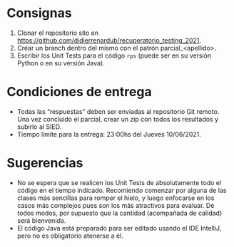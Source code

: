 Consignas
=========

1. Clonar el repositorio sito en https://github.com/didierrenardub/recuperatorio_testing_2021.
2. Crear un branch dentro del mismo con el patrón parcial_&lt;apellido&gt;.
3. Escribir los Unit Tests para el código `rps` (puede ser en su versión Python o en su 
   versión Java).

Condiciones de entrega
======================

- Todas las “respuestas” deben ser enviadas al repositorio Git remoto. Una vez concluido el 
parcial, crear un zip con todos los resultados y subirlo al SIED.
- Tiempo límite para la entrega: 23:00hs del Jueves 10/06/2021.

Sugerencias
===========

- No se espera que se realicen los Unit Tests de absolutamente todo el código en el tiempo 
  indicado. Recomiendo comenzar por alguna de las clases más sencillas para romper el hielo, y
  luego enfocarse en los casos más complejos pues son los más atractivos para evaluar.
  De todos modos, por supuesto que la cantidad (acompañada de calidad) será bienvenida.
- El código Java está preparado para ser editado usando el IDE IntelliJ, pero no es obligatorio
  atenerse a él.
